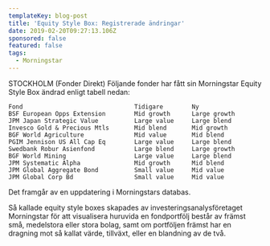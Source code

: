 ```yaml
---
templateKey: blog-post
title: 'Equity Style Box: Registrerade ändringar'
date: 2019-02-20T09:27:13.106Z
sponsored: false
featured: false
tags:
  - Morningstar
---
```

STOCKHOLM (Fonder Direkt) Följande fonder har fått sin Morningstar Equity Style Box ändrad enligt tabell nedan:

```
Fond                               Tidigare        Ny          
BSF European Opps Extension        Mid growth      Large growth
JPM Japan Strategic Value          Large value     Large blend 
Invesco Gold & Precious Mtls       Mid blend       Mid growth  
BGF World Agriculture              Mid value       Mid blend   
PGIM Jennison US All Cap Eq        Large value     Large blend 
Swedbank Robur Asienfond           Large blend     Large growth
BGF World Mining                   Large value     Large blend 
JPM Systematic Alpha               Mid growth      Mid blend   
JPM Global Aggregate Bond          Small value     Mid value   
JPM Global Corp Bd                 Small value     Mid value   
```

Det framgår av en uppdatering i Morningstars databas.



Så kallade equity style boxes skapades av investeringsanalysföretaget Morningstar för att visualisera huruvida en fondportfölj består av främst små, medelstora eller stora bolag, samt om portföljen främst har en dragning mot så kallat värde, tillväxt, eller en blandning av de två.
